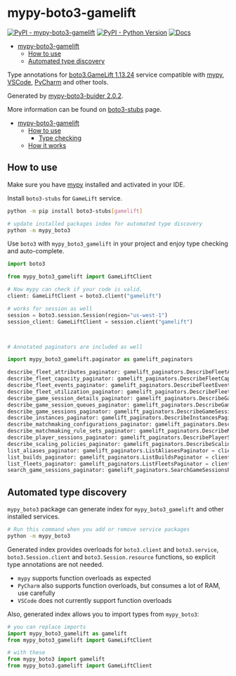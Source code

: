 # mypy-boto3-gamelift

[![PyPI - mypy-boto3-gamelift](https://img.shields.io/pypi/v/mypy-boto3-gamelift.svg?color=blue)](https://pypi.org/project/mypy-boto3-gamelift)
[![PyPI - Python Version](https://img.shields.io/pypi/pyversions/mypy-boto3-gamelift.svg?color=blue)](https://pypi.org/project/mypy-boto3-gamelift)
[![Docs](https://img.shields.io/readthedocs/mypy-boto3-builder.svg?color=blue)](https://mypy-boto3-builder.readthedocs.io/)

- [mypy-boto3-gamelift](#mypy-boto3-gamelift)
  - [How to use](#how-to-use)
  - [Automated type discovery](#automated-type-discovery)


Type annotations for
[boto3.GameLift 1.13.24](https://boto3.amazonaws.com/v1/documentation/api/1.13.24/reference/services/gamelift.html#GameLift) service
compatible with [mypy](https://github.com/python/mypy), [VSCode](https://code.visualstudio.com/),
[PyCharm](https://www.jetbrains.com/pycharm/) and other tools.

Generated by [mypy-boto3-buider 2.0.2](https://github.com/vemel/mypy_boto3_builder).

More information can be found on [boto3-stubs](https://pypi.org/project/boto3-stubs/) page.

- [mypy-boto3-gamelift](#mypy-boto3-gamelift)
  - [How to use](#how-to-use)
    - [Type checking](#type-checking)
  - [How it works](#how-it-works)

## How to use

Make sure you have [mypy](https://github.com/python/mypy) installed and activated in your IDE.

Install `boto3-stubs` for `GameLift` service.

```bash
python -m pip install boto3-stubs[gamelift]

# update installed packages index for automated type discovery
python -m mypy_boto3
```

Use `boto3` with `mypy_boto3_gamelift` in your project and enjoy type checking and auto-complete.

```python
import boto3

from mypy_boto3_gamelift import GameLiftClient

# Now mypy can check if your code is valid.
client: GameLiftClient = boto3.client("gamelift")

# works for session as well
session = boto3.session.Session(region="us-west-1")
session_client: GameLiftClient = session.client("gamelift")



# Annotated paginators are included as well

import mypy_boto3_gamelift.paginator as gamelift_paginators

describe_fleet_attributes_paginator: gamelift_paginators.DescribeFleetAttributesPaginator = client.get_paginator("describe_fleet_attributes")
describe_fleet_capacity_paginator: gamelift_paginators.DescribeFleetCapacityPaginator = client.get_paginator("describe_fleet_capacity")
describe_fleet_events_paginator: gamelift_paginators.DescribeFleetEventsPaginator = client.get_paginator("describe_fleet_events")
describe_fleet_utilization_paginator: gamelift_paginators.DescribeFleetUtilizationPaginator = client.get_paginator("describe_fleet_utilization")
describe_game_session_details_paginator: gamelift_paginators.DescribeGameSessionDetailsPaginator = client.get_paginator("describe_game_session_details")
describe_game_session_queues_paginator: gamelift_paginators.DescribeGameSessionQueuesPaginator = client.get_paginator("describe_game_session_queues")
describe_game_sessions_paginator: gamelift_paginators.DescribeGameSessionsPaginator = client.get_paginator("describe_game_sessions")
describe_instances_paginator: gamelift_paginators.DescribeInstancesPaginator = client.get_paginator("describe_instances")
describe_matchmaking_configurations_paginator: gamelift_paginators.DescribeMatchmakingConfigurationsPaginator = client.get_paginator("describe_matchmaking_configurations")
describe_matchmaking_rule_sets_paginator: gamelift_paginators.DescribeMatchmakingRuleSetsPaginator = client.get_paginator("describe_matchmaking_rule_sets")
describe_player_sessions_paginator: gamelift_paginators.DescribePlayerSessionsPaginator = client.get_paginator("describe_player_sessions")
describe_scaling_policies_paginator: gamelift_paginators.DescribeScalingPoliciesPaginator = client.get_paginator("describe_scaling_policies")
list_aliases_paginator: gamelift_paginators.ListAliasesPaginator = client.get_paginator("list_aliases")
list_builds_paginator: gamelift_paginators.ListBuildsPaginator = client.get_paginator("list_builds")
list_fleets_paginator: gamelift_paginators.ListFleetsPaginator = client.get_paginator("list_fleets")
search_game_sessions_paginator: gamelift_paginators.SearchGameSessionsPaginator = client.get_paginator("search_game_sessions")
```

## Automated type discovery

`mypy_boto3` package can generate index for `mypy_boto3_gamelift` and other installed services.

```bash
# Run this command when you add or remove service packages
python -m mypy_boto3
```

Generated index provides overloads for `boto3.client` and `boto3.service`,
`boto3.Session.client` and `boto3.Session.resource` functions,
so explicit type annotations are not needed.

- `mypy` supports function overloads as expected
- `PyCharm` also supports function overloads, but consumes a lot of RAM, use carefully
- `VSCode` does not currently support function overloads

Also, generated index allows you to import types from `mypy_boto3`:

```python
# you can replace imports
import mypy_boto3_gamelift as gamelift
from mypy_boto3_gamelift import GameLiftClient

# with these
from mypy_boto3 import gamelift
from mypy_boto3.gamelift import GameLiftClient
```